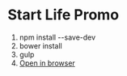# Start Life Promo

1. npm install --save-dev
2. bower install
3. gulp
4. [Open in browser](http://localhost:3000)
